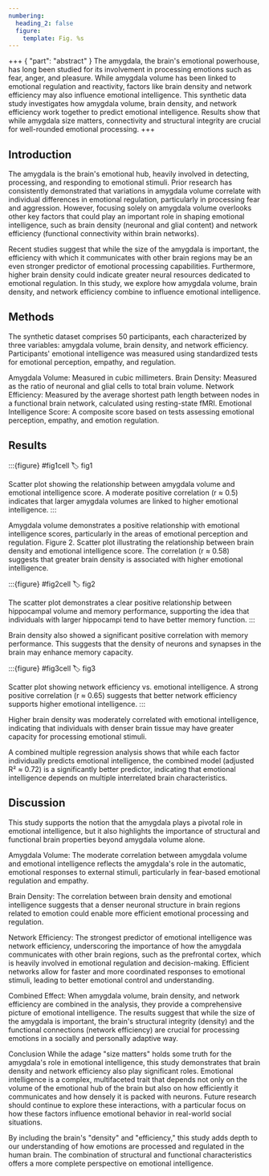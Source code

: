 ```yaml
---
numbering:
  heading_2: false
  figure:
    template: Fig. %s
---
```


+++ { "part": "abstract" }
The amygdala, the brain's emotional powerhouse, has long been studied for its involvement in processing emotions such as fear, anger, and pleasure. While amygdala volume has been linked to emotional regulation and reactivity, factors like brain density and network efficiency may also influence emotional intelligence. This synthetic data study investigates how amygdala volume, brain density, and network efficiency work together to predict emotional intelligence. Results show that while amygdala size matters, connectivity and structural integrity are crucial for well-rounded emotional processing.
+++

## Introduction

The amygdala is the brain's emotional hub, heavily involved in detecting, processing, and responding to emotional stimuli. Prior research has consistently demonstrated that variations in amygdala volume correlate with individual differences in emotional regulation, particularly in processing fear and aggression. However, focusing solely on amygdala volume overlooks other key factors that could play an important role in shaping emotional intelligence, such as brain density (neuronal and glial content) and network efficiency (functional connectivity within brain networks).

Recent studies suggest that while the size of the amygdala is important, the efficiency with which it communicates with other brain regions may be an even stronger predictor of emotional processing capabilities. Furthermore, higher brain density could indicate greater neural resources dedicated to emotional regulation. In this study, we explore how amygdala volume, brain density, and network efficiency combine to influence emotional intelligence.

## Methods
The synthetic dataset comprises 50 participants, each characterized by three variables: amygdala volume, brain density, and network efficiency. Participants' emotional intelligence was measured using standardized tests for emotional perception, empathy, and regulation.

Amygdala Volume: Measured in cubic millimeters.
Brain Density: Measured as the ratio of neuronal and glial cells to total brain volume.
Network Efficiency: Measured by the average shortest path length between nodes in a functional brain network, calculated using resting-state fMRI.
Emotional Intelligence Score: A composite score based on tests assessing emotional perception, empathy, and emotion regulation.

## Results

:::{figure} #fig1cell
:label: fig1

Scatter plot showing the relationship between amygdala volume and emotional intelligence score. A moderate positive correlation (r ≈ 0.5) indicates that larger amygdala volumes are linked to higher emotional intelligence.
:::


Amygdala volume demonstrates a positive relationship with emotional intelligence scores, particularly in the areas of emotional perception and regulation.
Figure 2. Scatter plot illustrating the relationship between brain density and emotional intelligence score. The correlation (r ≈ 0.58) suggests that greater brain density is associated with higher emotional intelligence.


:::{figure} #fig2cell
:label: fig2

The scatter plot demonstrates a clear positive relationship between hippocampal volume and memory performance, supporting the idea that individuals with larger hippocampi tend to have better memory function.
:::


Brain density also showed a significant positive correlation with memory performance. This suggests that the density of neurons and synapses in the brain may enhance memory capacity.

:::{figure} #fig3cell
:label: fig3

Scatter plot showing network efficiency vs. emotional intelligence. A strong positive correlation (r ≈ 0.65) suggests that better network efficiency supports higher emotional intelligence.
:::


Higher brain density was moderately correlated with emotional intelligence, indicating that individuals with denser brain tissue may have greater capacity for processing emotional stimuli.



A combined multiple regression analysis shows that while each factor individually predicts emotional intelligence, the combined model (adjusted R² ≈ 0.72) is a significantly better predictor, indicating that emotional intelligence depends on multiple interrelated brain characteristics.

## Discussion

This study supports the notion that the amygdala plays a pivotal role in emotional intelligence, but it also highlights the importance of structural and functional brain properties beyond amygdala volume alone.

Amygdala Volume: The moderate correlation between amygdala volume and emotional intelligence reflects the amygdala's role in the automatic, emotional responses to external stimuli, particularly in fear-based emotional regulation and empathy.

Brain Density: The correlation between brain density and emotional intelligence suggests that a denser neuronal structure in brain regions related to emotion could enable more efficient emotional processing and regulation.

Network Efficiency: The strongest predictor of emotional intelligence was network efficiency, underscoring the importance of how the amygdala communicates with other brain regions, such as the prefrontal cortex, which is heavily involved in emotional regulation and decision-making. Efficient networks allow for faster and more coordinated responses to emotional stimuli, leading to better emotional control and understanding.

Combined Effect: When amygdala volume, brain density, and network efficiency are combined in the analysis, they provide a comprehensive picture of emotional intelligence. The results suggest that while the size of the amygdala is important, the brain's structural integrity (density) and the functional connections (network efficiency) are crucial for processing emotions in a socially and personally adaptive way.

Conclusion
While the adage "size matters" holds some truth for the amygdala's role in emotional intelligence, this study demonstrates that brain density and network efficiency also play significant roles. Emotional intelligence is a complex, multifaceted trait that depends not only on the volume of the emotional hub of the brain but also on how efficiently it communicates and how densely it is packed with neurons. Future research should continue to explore these interactions, with a particular focus on how these factors influence emotional behavior in real-world social situations.

By including the brain's "density" and "efficiency," this study adds depth to our understanding of how emotions are processed and regulated in the human brain. The combination of structural and functional characteristics offers a more complete perspective on emotional intelligence.
